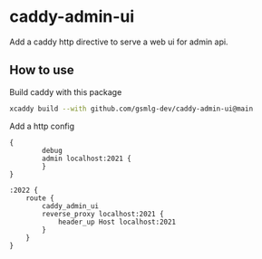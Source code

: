 # caddy-admin-ui

Add a caddy http directive to serve a web ui for admin api.

## How to use

Build caddy with this package

```bash
xcaddy build --with github.com/gsmlg-dev/caddy-admin-ui@main
```

Add a http config

```
{
        debug
        admin localhost:2021 {
        }
}

:2022 {
    route {
        caddy_admin_ui
        reverse_proxy localhost:2021 {
            header_up Host localhost:2021
        }
    }
}
```

